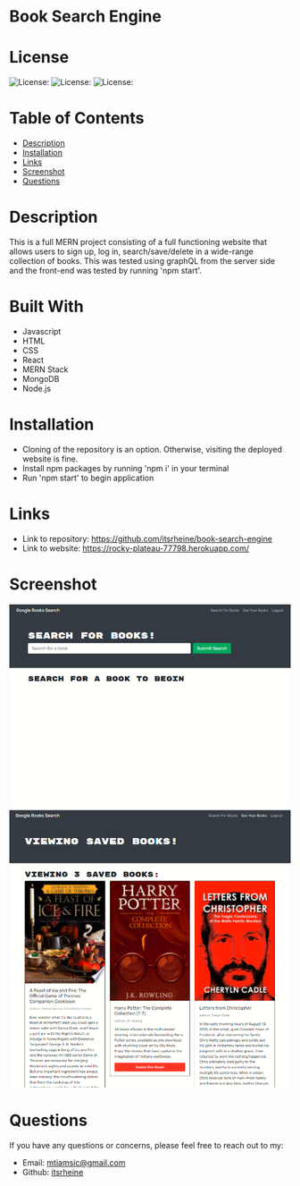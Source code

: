 # Book Search Engine

# License
  
![License: ](https://img.shields.io/badge/javascript-94.2-0298c3.svg)
![License: ](https://img.shields.io/badge/html-5.3-0298c3.svg)
![License: ](https://img.shields.io/badge/css-0.5-0298c3.svg)

# Table of Contents

- [Description](#description)
- [Installation](#installation)
- [Links](#links)
- [Screenshot](#screenshot)
- [Questions](#questions)

# Description
This is a full MERN project consisting of a full functioning website that allows users to sign up, log in, search/save/delete in a wide-range collection of books.  This was tested using graphQL from the server side and the front-end was tested by running 'npm start'.

# Built With
- Javascript
- HTML
- CSS
- React
- MERN Stack
- MongoDB
- Node.js

# Installation
- Cloning of the repository is an option. Otherwise, visiting the deployed website is fine.
- Install npm packages by running 'npm i' in your terminal
- Run 'npm start' to begin application

# Links
- Link to repository: https://github.com/itsrheine/book-search-engine
- Link to website: https://rocky-plateau-77798.herokuapp.com/

# Screenshot
![Screenshot](images/ss1.PNG)
![Screenshot](images/ss2.PNG)

# Questions
If you have any questions or concerns, please feel free to reach out to my:
- Email: [mtiamsic@gmail.com](mtiamsic@gmail.com)
- Github: [itsrheine](https://github.com/itsrheine)
